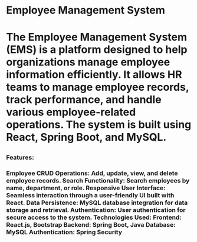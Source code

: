 <h1>Employee Management System<h1>

<h8>The Employee Management System (EMS) is a platform designed to help organizations manage employee information efficiently. It allows HR teams to manage employee records, track performance, and handle various employee-related operations. The system is built using React, Spring Boot, and MySQL.<h8>

<h3>Features:<h3>
	
Employee CRUD Operations: Add, update, view, and delete employee records.
Search Functionality: Search employees by name, department, or role.
Responsive User Interface: Seamless interaction through a user-friendly UI built with React.
Data Persistence: MySQL database integration for data storage and retrieval.
Authentication: User authentication for secure access to the system.
Technologies Used:
Frontend: React.js, Bootstrap
Backend: Spring Boot, Java
Database: MySQL
Authentication: Spring Security

